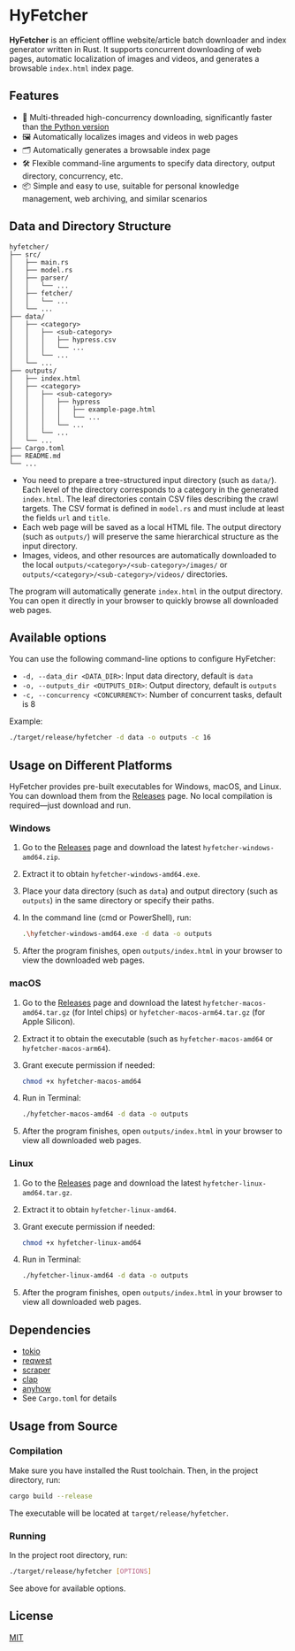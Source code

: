 # HyFetcher

**HyFetcher** is an efficient offline website/article batch downloader and index generator written in Rust. It supports concurrent downloading of web pages, automatic localization of images and videos, and generates a browsable `index.html` index page.

## Features

- 🚀 Multi-threaded high-concurrency downloading, significantly faster than [the Python version](https://github.com/hyperplasma/hyplusite-exporter)
- 🖼️ Automatically localizes images and videos in web pages
- 🗂️ Automatically generates a browsable index page
- 🛠️ Flexible command-line arguments to specify data directory, output directory, concurrency, etc.
- 📦 Simple and easy to use, suitable for personal knowledge management, web archiving, and similar scenarios

## Data and Directory Structure

```
hyfetcher/
├── src/
│   ├── main.rs
│   ├── model.rs
│   ├── parser/
│   │   └── ...
│   ├── fetcher/
│   │   └── ...
│   └── ...
├── data/
│   ├── <category>
│   │   ├── <sub-category>
│   │   │   ├── hypress.csv
│   │   │   └── ...
│   │   └── ...
│   └── ...
├── outputs/
│   ├── index.html
│   ├── <category>
│   │   ├── <sub-category>
│   │   │   ├── hypress
│   │   │   │   ├── example-page.html
│   │   │   │   └── ...
│   │   │   └── ...
│   │   └── ...
│   └── ...
├── Cargo.toml
├── README.md
└── ...
```

- You need to prepare a tree-structured input directory (such as `data/`). Each level of the directory corresponds to a category in the generated `index.html`. The leaf directories contain CSV files describing the crawl targets. The CSV format is defined in `model.rs` and must include at least the fields `url` and `title`.
- Each web page will be saved as a local HTML file. The output directory (such as `outputs/`) will preserve the same hierarchical structure as the input directory.
- Images, videos, and other resources are automatically downloaded to the local `outputs/<category>/<sub-category>/images/` or `outputs/<category>/<sub-category>/videos/` directories.

The program will automatically generate `index.html` in the output directory. You can open it directly in your browser to quickly browse all downloaded web pages.

## Available options

You can use the following command-line options to configure HyFetcher:

- `-d, --data_dir <DATA_DIR>`: Input data directory, default is `data`
- `-o, --outputs_dir <OUTPUTS_DIR>`: Output directory, default is `outputs`
- `-c, --concurrency <CONCURRENCY>`: Number of concurrent tasks, default is 8

Example:

```sh
./target/release/hyfetcher -d data -o outputs -c 16
```

## Usage on Different Platforms

HyFetcher provides pre-built executables for Windows, macOS, and Linux. You can download them from the [Releases](https://github.com/hyperplasma/hyfetcher/releases) page. No local compilation is required—just download and run.

### Windows

1. Go to the [Releases](https://github.com/hyperplasma/hyfetcher/releases) page and download the latest `hyfetcher-windows-amd64.zip`.
2. Extract it to obtain `hyfetcher-windows-amd64.exe`.
3. Place your data directory (such as `data`) and output directory (such as `outputs`) in the same directory or specify their paths.
4. In the command line (cmd or PowerShell), run:

    ```sh
    .\hyfetcher-windows-amd64.exe -d data -o outputs
    ```

5. After the program finishes, open `outputs/index.html` in your browser to view the downloaded web pages.

### macOS

1. Go to the [Releases](https://github.com/hyperplasma/hyfetcher/releases) page and download the latest `hyfetcher-macos-amd64.tar.gz` (for Intel chips) or `hyfetcher-macos-arm64.tar.gz` (for Apple Silicon).
2. Extract it to obtain the executable (such as `hyfetcher-macos-amd64` or `hyfetcher-macos-arm64`).
3. Grant execute permission if needed:

    ```sh
    chmod +x hyfetcher-macos-amd64
    ```

4. Run in Terminal:

    ```sh
    ./hyfetcher-macos-amd64 -d data -o outputs
    ```

5. After the program finishes, open `outputs/index.html` in your browser to view all downloaded web pages.

### Linux

1. Go to the [Releases](https://github.com/hyperplasma/hyfetcher/releases) page and download the latest `hyfetcher-linux-amd64.tar.gz`.
2. Extract it to obtain `hyfetcher-linux-amd64`.
3. Grant execute permission if needed:

    ```sh
    chmod +x hyfetcher-linux-amd64
    ```

4. Run in Terminal:

    ```sh
    ./hyfetcher-linux-amd64 -d data -o outputs
    ```

5. After the program finishes, open `outputs/index.html` in your browser to view all downloaded web pages.

## Dependencies

- [tokio](https://crates.io/crates/tokio)
- [reqwest](https://crates.io/crates/reqwest)
- [scraper](https://crates.io/crates/scraper)
- [clap](https://crates.io/crates/clap)
- [anyhow](https://crates.io/crates/anyhow)
- See `Cargo.toml` for details

## Usage from Source

### Compilation

Make sure you have installed the Rust toolchain. Then, in the project directory, run:

```sh
cargo build --release
```

The executable will be located at `target/release/hyfetcher`.

### Running

In the project root directory, run:

```sh
./target/release/hyfetcher [OPTIONS]
```

See above for available options.

## License

[MIT](LICENSE)
